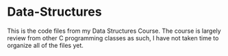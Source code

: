 Data-Structures
===============
This is the code files from my Data Structures Course.  The course is largely review from other C programming classes as such, I have not taken time to organize all of the files yet.
